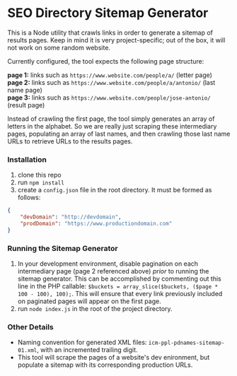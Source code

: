 # SEO Directory Sitemap Generator

This is a Node utility that crawls links in order to generate a sitemap of results pages. Keep in mind it is very project-specific; out of the box, it will not work on some random website.

Currently configured, the tool expects the following page structure:

**page 1:** links such as `https://www.website.com/people/a/` (letter page)  
**page 2:** links such as `https://www.website.com/people/a/antonio/` (last name page)  
**page 3:** links such as `https://www.website.com/people/jose-antonio/` (result page)  

Instead of crawling the first page, the tool simply generates an array of letters in the alphabet. So we are really just scraping these intermediary pages, populating an array of last names, and then crawling those last name URLs to retrieve URLs to the results pages.

### Installation

1. clone this repo
2. run `npm install`
3. create a `config.json` file in the root directory. It must be formed as follows:

```json
{
    "devDomain": "http://devdomain",
    "prodDomain": "https://www.productiondomain.com"
}
```

### Running the Sitemap Generator

1. In your development environment, disable pagination on each intermediary page (page 2 referenced above) _prior_ to running the sitemap generator. This can be accomplished by commenting out this line in the PHP callable: `$buckets = array_slice($buckets, ($page * 100 - 100), 100);`. This will ensure that every link previously included on paginated pages will appear on the first page.
2. run `node index.js` in the root of the project directory.

### Other Details

* Naming convention for generated XML files: `icm-ppl-pdnames-sitemap-01.xml`, with an incremented trailing digit.
* This tool will scrape the pages of a website's dev enironment, but populate a sitemap with its corresponding production URLs.

